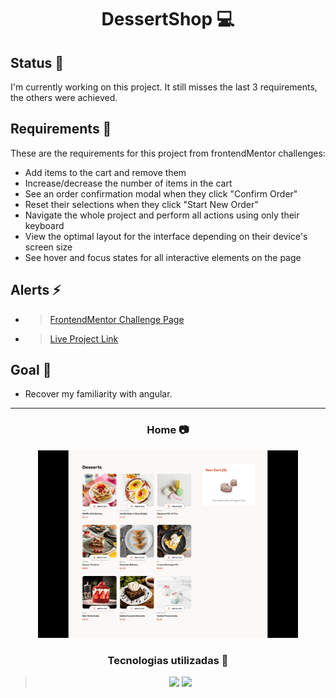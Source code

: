 <h1 align="center"> DessertShop 💻 </h1>

## Status 🔧

I'm currently working on this project. It still misses the last 3 requirements, the others were achieved.

## Requirements 📄

These are the requirements for this project from frontendMentor challenges:

- Add items to the cart and remove them
- Increase/decrease the number of items in the cart
- See an order confirmation modal when they click "Confirm Order"
- Reset their selections when they click "Start New Order"
- Navigate the whole project and perform all actions using only their keyboard
- View the optimal layout for the interface depending on their device's screen size
- See hover and focus states for all interactive elements on the page

## Alerts ⚡

- > [FrontendMentor Challenge Page](https://www.frontendmentor.io/challenges/product-list-with-cart-5MmqLVAp_d)

- > [Live Project Link](https://dessertin.netlify.app/)

## Goal 📌 

- Recover my familiarity with angular.

---

<h3 align="center"> Home 📷 </h3>

<div align="center">
    <img height="300em" src="./src/assets/showcase.png">
</div>

<h3 align="center"> Tecnologias utilizadas 🤖 </h3>

 > <div align="center">
 >   <img src="https://img.shields.io/badge/Angular-DD0031?style=for-the-badge&logo=angular&logoColor=white">
 >   <img src="https://img.shields.io/badge/Sass-CC6699?style=for-the-badge&logo=sass&logoColor=white" >
 > </div>
